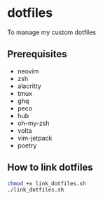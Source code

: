 # dotfiles

To manage my custom dotfiles

## Prerequisites

- neovim
- zsh
- alacritty
- tmux
- ghq
- peco
- hub
- oh-my-zsh
- volta
- vim-jetpack
- poetry

## How to link dotfiles

```bash
chmod +x link_dotfiles.sh
./link_dotfiles.sh
```
